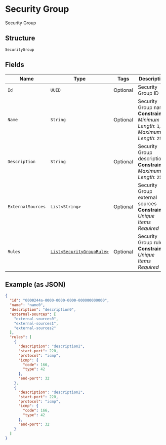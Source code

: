 
# Security Group

Security Group

## Structure

`SecurityGroup`

## Fields

| Name | Type | Tags | Description | Getter | Setter |
|  --- | --- | --- | --- | --- | --- |
| `Id` | `UUID` | Optional | Security Group ID | UUID getId() | setId(UUID id) |
| `Name` | `String` | Optional | Security Group name<br>**Constraints**: *Minimum Length*: `1`, *Maximum Length*: `255` | String getName() | setName(String name) |
| `Description` | `String` | Optional | Security Group description<br>**Constraints**: *Maximum Length*: `255` | String getDescription() | setDescription(String description) |
| `ExternalSources` | `List<String>` | Optional | Security Group external sources<br>**Constraints**: *Unique Items Required* | List<String> getExternalSources() | setExternalSources(List<String> externalSources) |
| `Rules` | [`List<SecurityGroupRule>`](../../doc/models/security-group-rule.md) | Optional | Security Group rules<br>**Constraints**: *Unique Items Required* | List<SecurityGroupRule> getRules() | setRules(List<SecurityGroupRule> rules) |

## Example (as JSON)

```json
{
  "id": "0000244a-0000-0000-0000-000000000000",
  "name": "name0",
  "description": "description0",
  "external-sources": [
    "external-sources0",
    "external-sources1",
    "external-sources2"
  ],
  "rules": [
    {
      "description": "description2",
      "start-port": 220,
      "protocol": "icmp",
      "icmp": {
        "code": 166,
        "type": 42
      },
      "end-port": 32
    },
    {
      "description": "description2",
      "start-port": 220,
      "protocol": "icmp",
      "icmp": {
        "code": 166,
        "type": 42
      },
      "end-port": 32
    }
  ]
}
```

